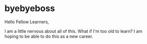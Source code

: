 # byebyeboss

Hello Fellow Learners,

I am a little nervous about all of this. What if I'm too old to learn? I am hoping to be able to do this as a new career.
